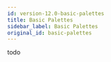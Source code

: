 ```yaml
---
id: version-12.0-basic-palettes
title: Basic Palettes
sidebar_label: Basic Palettes
original_id: basic-palettes
---
```


todo
